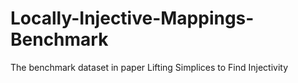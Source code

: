 # Locally-Injective-Mappings-Benchmark
The benchmark dataset in paper Lifting Simplices to Find Injectivity
